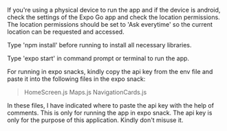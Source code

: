 If you're using a physical device to run the app and if the device is android, check the settings of the Expo Go app and check the location permissions. The location permissions should be set to 'Ask everytime' so the current location can be requested and accessed. 

Type 'npm install' before running to install all necessary libraries.

Type 'expo start' in command prompt or terminal to run the app.

For running in expo snacks, kindly copy the api key from the env file and paste it into the following files in the expo snack:
> HomeScreen.js
>Maps.js
>NavigationCards.js


In these files, I have indicated where to paste the api key with the help of comments. This is only for running the app in expo snack. The api key is only for the purpose of this application. Kindly don't misuse it. 